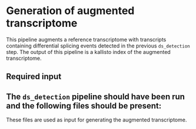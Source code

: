 # Generation of augmented transcriptome
This pipeline augments a reference transcriptome with transcripts containing differential splicing events detected in the previous `ds_detection` step. The output of this pipeline is a kallisto index of the augmented transcriptome.

## Required input
The `ds_detection` pipeline should have been run and the following files should be present: 
- 
These files are used as input for generating the augmented transcriptome.
